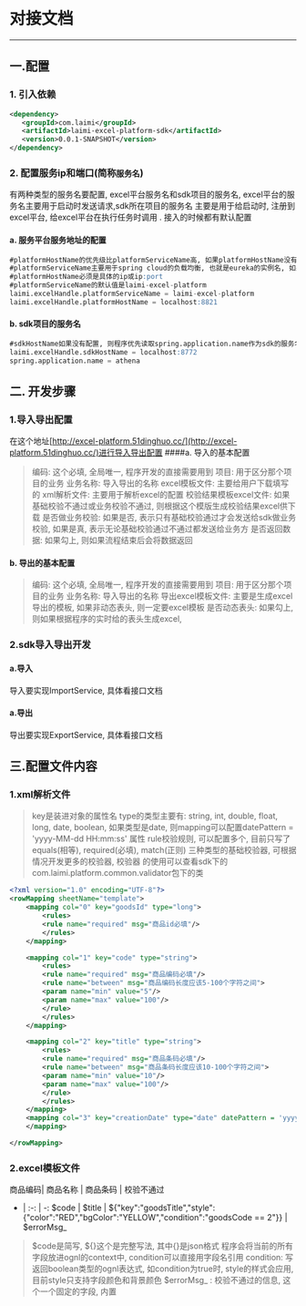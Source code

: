 # 对接文档
-------------------------
## 一.配置

### 1. 引入依赖
```xml
<dependency>
   <groupId>com.laimi</groupId>
   <artifactId>laimi-excel-platform-sdk</artifactId>
   <version>0.0.1-SNAPSHOT</version>
</dependency>
```

### 2. 配置服务ip和端口(简称`服务名`)
有两种类型的服务名要配置, excel平台服务名和sdk项目的服务名, excel平台的服务名主要用于启动时发送请求,sdk所在项目的服务名
主要是用于给启动时, 注册到excel平台, 给excel平台在执行任务时调用 . 接入的时候都有默认配置

#### a. 服务平台服务地址的配置
```sql
#platformHostName的优先级比platformServiceName高, 如果platformHostName没有配置则程序会读取platformServiceName
#platformServiceName主要用于spring cloud的负载均衡, 也就是eureka的实例名, 如果没有接入spring cloud , 则配置platformHostName
#platformHostName必须是具体的ip或ip:port
#platformServiceName的默认值是laimi-excel-platform
laimi.excelHandle.platformServiceName = laimi-excel-platform
laimi.excelHandle.platformHostName = localhost:8821
```

#### b. sdk项目的服务名
```sql
#sdkHostName如果没有配置, 则程序优先读取spring.application.name作为sdk的服务名
laimi.excelHandle.sdkHostName = localhost:8772
spring.application.name = athena
```
## 二. 开发步骤

### 1.导入导出配置
在这个地址[http://excel-platform.51dinghuo.cc/](http://excel-platform.51dinghuo.cc/)进行导入导出配置
####a. 导入的基本配置
>编码:    这个必填, 全局唯一, 程序开发的直接需要用到
>项目:     用于区分那个项目的业务
>业务名称:     导入导出的名称
>excel模板文件:     主要给用户下载填写的
>xml解析文件:     主要用于解析excel的配置
>校验结果模板excel文件:      如果基础校验不通过或业务校验不通过, 则根据这个模版生成校验结果excel供下载 
>是否做业务校验:     如果是否, 表示只有基础校验通过才会发送给sdk做业务校验, 如果是真, 表示无论基础校验通过不通过都发送给业务方
>是否返回数据:     如果勾上, 则如果流程结束后会将数据返回

#### b. 导出的基本配置

>编码:    这个必填, 全局唯一, 程序开发的直接需要用到
>项目:     用于区分那个项目的业务
>业务名称:     导入导出的名称
>导出excel模板文件:     主要是生成excel导出的模板, 如果非动态表头, 则一定要excel模板
>是否动态表头:     如果勾上, 则如果根据程序的实时给的表头生成excel, 

### 2.sdk导入导出开发
#### a.导入
导入要实现ImportService, 具体看接口文档

#### a.导出
导出要实现ExportService, 具体看接口文档


## 三.配置文件内容
### 1.xml解析文件
>key是装进对象的属性名
>type的类型主要有: string, int, double, float, long, date, boolean, 如果类型是date, 则mapping可以配置datePattern = 'yyyy-MM-dd HH:mm:ss' 属性
>rule校验规则, 可以配置多个, 目前只写了equals(相等), required(必填), match(正则) 三种类型的基础校验器, 可根据情况开发更多的校验器, 校验器
>的使用可以查看sdk下的com.laimi.platform.common.validator包下的类
```xml
<?xml version="1.0" encoding="UTF-8"?>
<rowMapping sheetName="template">
    <mapping col="0" key="goodsId" type="long">
        <rules>
        <rule name="required" msg="商品id必填"/>
        </rules>
    </mapping>

    <mapping col="1" key="code" type="string">
        <rules>
        <rule name="required" msg="商品编码必填"/>
        <rule name="between" msg="商品编码长度应该5-100个字符之间">
        <param name="min" value="5"/>
        <param name="max" value="100"/>
        </rule>
        </rules>
    </mapping>

    <mapping col="2" key="title" type="string">
        <rules>
        <rule name="required" msg="商品条码必填"/>
        <rule name="between" msg="商品条码长度应该10-100个字符之间">
        <param name="min" value="10"/>
        <param name="max" value="100"/>
        </rule>
        </rules>
    </mapping>
    <mapping col="3" key="creationDate" type="date" datePattern = 'yyyy-MM-dd HH:mm:ss'>
    </mapping>

</rowMapping>

```
### 2.excel模板文件
商品编码| 商品名称 | 商品条码 | 校验不通过
- | :-: | -: 
\$code | \$title | ${"key":"goodsTitle","style":{"color":"RED","bgColor":"YELLOW","condition":"goodsCode == 2"}} | \$errorMsg_

> \$code是简写, \${}这个是完整写法, 其中{}是json格式
> 程序会将当前的所有字段放进ognl的context中, condition可以直接用字段名引用
> condition: 写返回boolean类型的ognl表达式, 如condition为true时, style的样式会应用, 目前style只支持字段颜色和背景颜色
> $errorMsg_ : 校验不通过的信息, 这个一个固定的字段, 内置




























































